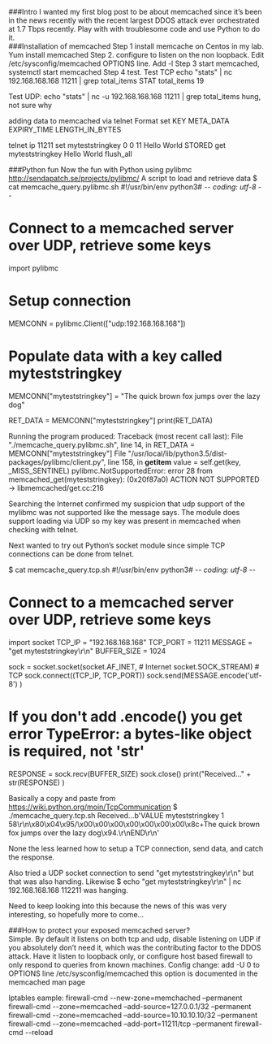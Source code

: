 ###Intro 
I wanted my first blog post to be about memcached since it’s been in the news recently with the recent largest DDOS attack ever orchestrated at 1.7 Tbps recently.  Play with with troublesome code and use Python to do it.   
###Installation of memcached
Step 1 install memcache on Centos in my lab.   Yum install memcached
Step 2.   configure to listen on the non loopback.    Edit /etc/sysconfig/memcached OPTIONS line.  Add -l <IP>
Step 3 start memcached, systemctl start memcached
Step 4 test.
Test TCP
 echo "stats" | nc 192.168.168.168 11211 | grep total_items
STAT total_items 19

Test UDP:
 echo "stats" | nc -u 192.168.168.168 11211 | grep total_items
hung, not sure why

adding data to memcached via telnet
Format set KEY META_DATA EXPIRY_TIME LENGTH_IN_BYTES

telnet ip 11211
set myteststringkey 0 0 11<enter>
Hello World<enter>
STORED
get myteststringkey<enter>
Hello World
flush_all <enter>

###Python fun
Now the fun with Python using pylibmc http://sendapatch.se/projects/pylibmc/
A script to load and retrieve data
$ cat memcache_query.pylibmc.sh 
#!/usr/bin/env python3# -*- coding: utf-8 -*-
#
# Connect to a memcached server over UDP, retrieve some keys
import pylibmc
# Setup connection
MEMCONN = pylibmc.Client(["udp:192.168.168.168"])
# Populate data with a key called myteststringkey
MEMCONN["myteststringkey"] = "The quick brown fox jumps over the lazy dog"

RET_DATA = MEMCONN["myteststringkey"]
print(RET_DATA)

Running the program produced:
Traceback (most recent call last):
  File "./memcache_query.pylibmc.sh", line 14, in <module>
    RET_DATA = MEMCONN["myteststringkey"]
  File "/usr/local/lib/python3.5/dist-packages/pylibmc/client.py", line 158, in __getitem__
    value = self.get(key, _MISS_SENTINEL)
pylibmc.NotSupportedError: error 28 from memcached_get(myteststringkey): (0x20f87a0) ACTION NOT SUPPORTED -> libmemcached/get.cc:216

Searching the Internet confirmed my suspicion that udp support of the mylibmc was not supported like the message says.   The module does support loading via UDP so my key was present in memcached when checking with telnet.

Next wanted to try out Python’s socket module since simple TCP connections can be done from telnet.

$ cat memcache_query.tcp.sh 
#!/usr/bin/env python3# -*- coding: utf-8 -*-
#
# Connect to a memcached server over UDP, retrieve some keys
import socket
TCP_IP = "192.168.168.168"
TCP_PORT = 11211
MESSAGE = "get myteststringkey\r\n"
BUFFER_SIZE = 1024

sock = socket.socket(socket.AF_INET, # Internet
		    socket.SOCK_STREAM) # TCP
sock.connect((TCP_IP, TCP_PORT))
sock.send(MESSAGE.encode('utf-8') )
# If you don't add .encode() you get error TypeError: a bytes-like object is required, not 'str'
RESPONSE = sock.recv(BUFFER_SIZE)
sock.close()
print("Received..." + str(RESPONSE) )

Basically a copy and paste from https://wiki.python.org/moin/TcpCommunication
$ ./memcache_query.tcp.sh 
Received...b'VALUE myteststringkey 1 58\r\n\x80\x04\x95/\x00\x00\x00\x00\x00\x00\x00\x8c+The quick brown fox jumps over the lazy dog\x94.\r\nEND\r\n'

None the less learned how to setup a TCP connection, send data, and catch the response.

Also tried a UDP socket connection to send "get myteststringkey\r\n" but that was also handing.    Likewise $ echo "get myteststringkey\r\n" | nc 192.168.168.168 112211 was hanging.    

Need to keep looking into this because the news of this was very interesting, so hopefully more to come...



###How to protect your exposed memcached server?    
Simple.  By default it listens on both tcp and udp, disable listening on UDP if you absolutely don’t need it, which was the contributing factor to the DDOS attack.   Have it listen to loopback only, or configure host based firewall to only respond to queries from known machines.
Config change:
add -U 0 to OPTIONS line /etc/sysconfig/memcached
this option is documented in the memcached man page

Iptables eample:
firewall-cmd --new-zone=memchached –permanent
firewall-cmd --zone=memcached –add-source=127.0.0.1/32 –permanent
firewall-cmd --zone=memcached –add-source=10.10.10.10/32 –permanent
firewall-cmd --zone=memcached –add-port=11211/tcp –permanent
firewall-cmd --reload
